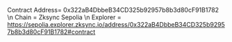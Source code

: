 Contract Address= 0x322aB4DbbeB34CD325b92957b8b3d80cF91B1782 \n
Chain = Zksync Sepolia \n
Explorer = https://sepolia.explorer.zksync.io/address/0x322aB4DbbeB34CD325b92957b8b3d80cF91B1782#contract